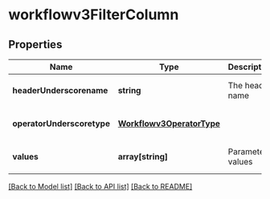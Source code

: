 # workflowv3FilterColumn

## Properties
Name | Type | Description | Notes
------------ | ------------- | ------------- | -------------
**headerUnderscorename** | **string** | The header name | [optional] [default to null]
**operatorUnderscoretype** | [**Workflowv3OperatorType**](Workflowv3OperatorType.md) |  | [optional] [default to null]
**values** | **array[string]** | Parameter values | [optional] [default to null]

[[Back to Model list]](../README.md#documentation-for-models) [[Back to API list]](../README.md#documentation-for-api-endpoints) [[Back to README]](../README.md)


